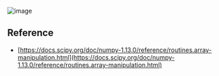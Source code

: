 


![image](https://user-images.githubusercontent.com/5538753/36639711-b0c887b2-1a4d-11e8-9cd6-b405b15df08c.png)


## Reference
- [https://docs.scipy.org/doc/numpy-1.13.0/reference/routines.array-manipulation.html](https://docs.scipy.org/doc/numpy-1.13.0/reference/routines.array-manipulation.html)